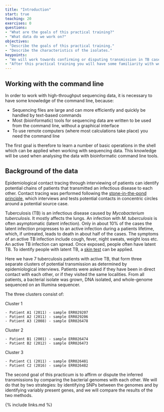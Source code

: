 ```yaml
---
title: "Introduction"
start: true
teaching: 20
exercises: 0
questions:
- "What are the goals of this practical training?"
- "What data do we work on?"
objectives:
- "Describe the goals of this practical training."
- "Describe the characteristics of the isolates."
keypoints:
- "We will work towards confirming or disputing transmission in TB cases"
- "After this practical training you will have some familiarity with working on the command line"
---
```


## Working with the command line

In order to work with high-throughput sequencing data, it is necessary to have some knowledge of the command line, because:

   + Sequencing files are large and can more efficiently and quickly be handled by text-based commands
   + Most (bioinformatic) tools for sequencing data are written to be used from the command line, without a graphical interface
   + To use remote computers (where most calculations take place) you need the command line

The first goal is therefore to learn a number of basic operations in the shell which can be applied when working with sequencing data. This knowledge will be used when analysing the data with bioinformatic command line tools.



## Background of the data



Epidemiological contact tracing through interviewing of patients can identify potential chains of patients that transmitted an infectious disease to each other. Contact tracing was performed following the [stone-in-the-pond principle](https://www.ncbi.nlm.nih.gov/pubmed/1643300), which  interviews and tests potential contacts in concentric circles around a potential source case.

Tuberculosis (TB) is an infectious disease caused by *Mycobacterium tuberculosis*. It mostly affects the lungs. An infection with *M. tuberculosis* is often asymptomatic (latent infection). Only in about 10% of the cases the latent infection progresses to an active infection during a patients lifetime, which, if untreated, leads to death in about half of the cases. The symptoms of an active TB infection include cough, fever, night sweats, weight loss etc. An active TB infection can spread. Once exposed, people often have latent TB. To identify people with latent TB, a [skin test](https://www.cdc.gov/tb/publications/factsheets/testing/skintesting.htm) can be applied.

Here we have 7 tuberculosis patients with active TB, that form three separate clusters of potential transmission as determined by epidemiological interviews. Patients were asked if they have been in direct contact with each other, or if they visited the same localities. From all patients, a bacterial isolate was grown, DNA isolated, and whole-genome sequenced on an Illumina sequencer.

The three clusters consist of:

Cluster 1

    - Patient A1 (2011) - sample ERR029207
    - Patient A2 (2011) - sample ERR029206
    - Patient A3 (2008) - sample ERR026478

Cluster 2

    - Patient B1 (2001) - sample ERR026474
    - Patient B2 (2012) - sample ERR026473

Cluster 3

    - Patient C1 (2011) - sample ERR026481
    - Patient C2 (2016) - sample ERR026482

The second goal of this practicum is to affirm or dispute the inferred transmissions by comparing the bacterial genomes with each other. We will do that by two strategies: by identifying SNPs between the genomes and by identifying variably present genes, and we will compare the results of the two methods.



{% include links.md %}
